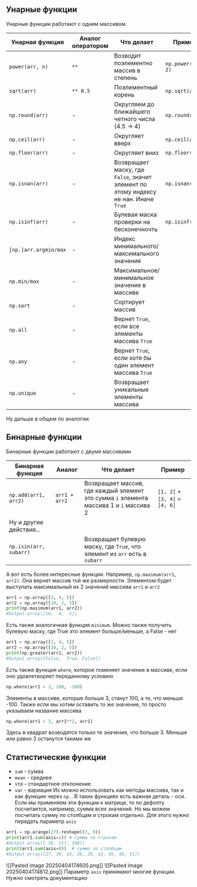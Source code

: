 ## Унарные функции
Унарные функции работают с одним массивом.

| Унарная функция       | Аналог оператором | Что делает                                                                          | Пример             |
| --------------------- | ----------------- | ----------------------------------------------------------------------------------- | ------------------ |
| `power(arr, n)`       | `**`              | Возводит поэлементно массив в степень                                               | `np.power(arr, 2)` |
| `sqrt(arr)`           | `** 0.5`          | Поэлементный корень                                                                 | `np.sqrt(arr)`     |
| `np.round(arr)`       | -                 | Округляем до ближайшего четного числа (4.5 -> 4)                                    | `np.round(arr)`    |
| `np.ceil(arr)`        | -                 | Округляет вверх                                                                     | `np.ceil(arr)`     |
| `np.floor(arr)`       | -                 | Округляет вниз                                                                      | `np.floor(arr)`    |
| `np.isnan(arr)`       | -                 | Возвращает маску, где `False`, значит элемент по этому индексу не нан. Иначе `True` | `np.isnan(arr)`    |
| `np.isinf(arr)`       | -                 | Булевая маска проверки на бесконечночть                                             | `np.isinf(arr)`    |
| `[np.]arr.argmin/max` | -                 | Индекс минимального/максимального значения                                          |                    |
| `np.min/max`          | -                 | Максимальное/минимальное значение в массиве                                         |                    |
| `np.sort`             | -                 | Сортирует массив                                                                    |                    |
| `np.all`              | -                 | Вернет `True`, если все элементы массива `True`                                     |                    |
| `np.any`              | -                 | Вернет `True`, если хотя бы один элемент массива `True`                             |                    |
| `np.unique`           | -                 | Возвращает уникальные элементы массива                                              |                    |
Ну дальше в общем по аналогии.
## Бинарные функции
Бинарные функции работают с двумя массивами

| Бинарная функция        | Аналог        | Что делает                                                                             | Пример                         |
| ----------------------- | ------------- | -------------------------------------------------------------------------------------- | ------------------------------ |
| `np.add(arr1, arr2)`    | `arr1 + arr2` | Возвращает массив, где каждый элемент это сумма `i` элемента массива 1 и `i` массива 2 | `[1, 2]` + `[3, 4]` = `[4, 6]` |
| Ну и другие действия... |               |                                                                                        |                                |
| `np.isin(arr, subarr)`  |               | Возвращает булевую маску, где `True`, что элемент из `arr` есть в `subarr`             |                                |
А вот есть более интересные функции. Например, `np.maximum(arr1, arr2)`. Она вернет массив той же размерности. Элементом будет выступать максимальный их 2 значений массива `arr1` и `arr2`
```python
arr1 = np.array([3, 4, 5])
arr2 = np.array([10, 2, 5])
print(np.maximum(arr1, arr2))
#Output array([10,  4,  5])
```
Есть также аналогичная функция `minimum`. 
Можно также получить булевую маску, где True это элемент больше/меньше, а False - нет
```python
arr1 = np.array([3, 4, 5])
arr2 = np.array([10, 2, 5])
print(np.greater(arr1, arr2))
#Output array([False,  True, False])
```
Есть также функция `where`, которое поменяет значение в массиве, если оно удовлетворяет переданному условию
```python
np.where(arr1 > 3, 100, -100)
```
Элементы в массиве, которые больше 3, станут 100, а те, что меньше -100. Также если мы хотим оставить то же значение, то просто указываем название массива
```python
np.where(arr1 > 3, arr1**2, arr1)
```
Здесь в квадрат возводятся только те значения, что больше 3. Меньше или равно 3 останутся такими же
## Статистические функции
- `sum` - сумаа
- `mean` - среднее
- `std` - стандартное отклонение
- `var` - вариация
Их можно использовать как методы массива, так и как функции через `np.`.
В таких функциях есть важная деталь - оси. Если мы применяем эти функции к матрице, то по дефолту посчитается, например, сумма всех значений. Но мы можем посчитать сумму по столбцам и строкам отдельно. Для этого нужно передать параметр `axis`
```python
arr1 = np.arange(27).reshape((3, 9))
print(arr1.sum(axis=1)) # сумма по строкам
#Output array([ 36, 117, 198])
print(arr1.sum(axis=0))  # сумма по столбцам
#Output array([27, 30, 33, 36, 39, 42, 45, 48, 51])
```
![[Pasted image 20250404174605.png]]
![[Pasted image 20250404174612.png]]
Параметр `axis` принимают многие функции. Нужно смотреть документацию